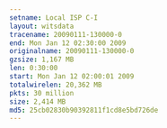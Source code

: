 ```yaml
---
setname: Local ISP C-I
layout: witsdata
tracename: 20090111-130000-0
end: Mon Jan 12 02:30:00 2009
originalname: 20090111-130000-0
gzsize: 1,167 MB
len: 0:30:00
start: Mon Jan 12 02:00:01 2009
totalwirelen: 20,362 MB
pkts: 30 million
size: 2,414 MB
md5: 25cb02830b90392811f1cd8e5bd726de
---
```

